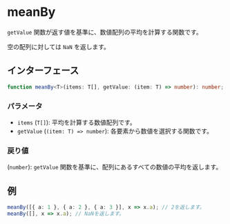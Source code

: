 # meanBy

`getValue` 関数が返す値を基準に、数値配列の平均を計算する関数です。

空の配列に対しては `NaN` を返します。

## インターフェース

```typescript
function meanBy<T>(items: T[], getValue: (item: T) => number): number;
```

### パラメータ

- `items` (`T[]`): 平均を計算する数値配列です。
- `getValue` (`(item: T) => number`): 各要素から数値を選択する関数です。

### 戻り値

(`number`): `getValue` 関数を基準に、配列にあるすべての数値の平均を返します。

## 例

```typescript
meanBy([{ a: 1 }, { a: 2 }, { a: 3 }], x => x.a); // 2を返します。
meanBy([], x => x.a); // NaNを返します。
```

